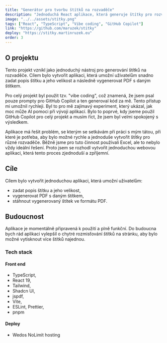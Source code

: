 ```yaml
---
title: "Generátor pro tvorbu štítků na rozvaděče"
description: "Jednoduchá React aplikace, která generuje štítky pro rozvaděče. Umožňuje uživateli zadat popis štítku a jeho velikost a následně vygenerovat PDF s danými štítky."
image: "../../assets/stitky.png"
tags: ["React", "TypeScript", "Vibe coding", "GitHub Copilot"]
link: "https://github.com/maruzek/stitky"
deploy: "https://stitky.martinruzek.eu"
order: 3
---
```


## O projektu

Tento projekt vznikl jako jednoduchý nástroj pro generování štítků na rozvaděče. Cílem bylo vytvořit aplikaci, která umožní uživatelům snadno zadat popis štítku a jeho velikost a následně vygenerovat PDF s daným štítkem.

Pro celý projekt byl použit tzv. "vibe coding", což znamená, že jsem psal pouze prompty pro GitHub Copilot a ten generoval kód za mě. Tento přístup mi umožnil rychleji. Byl to pro mě zajímavý experiment, který ukázal, jak moc může AI pomoci při vývoji aplikací. Bylo to poprvé, kdy jseme použil GitHub Copilot pro celý projekt a musím říct, že jsem byl velmi spokojený s výsledkem.

Aplikace má řešit problém, se kterým se setkávám při práci s mým tátou, při které je potřeba, aby bylo možné rychle a jednoduše vytvořit štítky pro různé rozvaděče. Běžně jsme pro tuto činnost používali Excel, ale to nebylo vždy ideální řešení. Proto jsem se rozhodl vytvořit jednoduchou webovou aplikaci, která tento proces zjednoduší a zpříjemní.

## Cíle

Cílem bylo vytvořit jednoduchou aplikaci, která umožní uživatelům:

- zadat popis štítku a jeho velikost,
- vygenerovat PDF s daným štítkem,
- stáhnout vygenerovaný štítek ve formátu PDF.

## Budoucnost

Aplikace je momentálně připravená k použití a plně funkční. Do budoucna bych rád aplikaci vylepšil o chytré rozmisťování štítků na stránku, aby bylo možné vytisknout více štítků najednou.

### Tech stack

#### Front end

- TypeScript,
- React 19,
- Tailwind,
- Shadcn UI,
- jspdf,
- Vite,
- ESLint, Prettier,
- pnpm

#### Deploy

- Wedos NoLimit hosting
